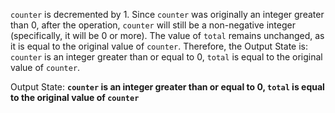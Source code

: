 `counter` is decremented by 1. Since `counter` was originally an integer greater than 0, after the operation, `counter` will still be a non-negative integer (specifically, it will be 0 or more). The value of `total` remains unchanged, as it is equal to the original value of `counter`. Therefore, the Output State is: `counter` is an integer greater than or equal to 0, `total` is equal to the original value of `counter`.

Output State: **`counter` is an integer greater than or equal to 0, `total` is equal to the original value of `counter`**